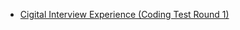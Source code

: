  - [Cigital  Interview Experience  (Coding Test Round 1)](https://www.geeksforgeeks.org/cigital-interview-experience-coding-test-round-1/)